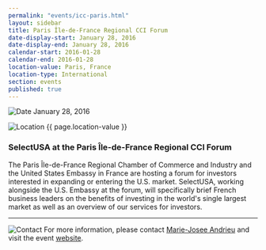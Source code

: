 ```yaml
---
permalink: "events/icc-paris.html"
layout: sidebar
title: Paris Île-de-France Regional CCI Forum
date-display-start: January 28, 2016
date-display-end: January 28, 2016
calendar-start: 2016-01-28
calendar-end: 2016-01-28
location-value: Paris, France
location-type: International
section: events
published: true
---
```



![Date](https://google.github.io/material-design-icons/action/svg/design/ic_event_24px.svg "Date") January 28, 2016

![Location](http://google.github.io/material-design-icons/social/svg/design/ic_location_city_24px.svg "Location") {{ page.location-value }}

### SelectUSA at the Paris Île-de-France Regional CCI Forum

The Paris Île-de-France Regional Chamber of Commerce and Industry and the United States Embassy in France are hosting a forum for investors interested in expanding or entering the U.S. market. SelectUSA, working alongside the U.S. Embassy at the forum, will specifically brief French business leaders on the benefits of investing in the world's single largest market as well as an overview of our services for investors.

---

![Contact](https://google.github.io/material-design-icons/action/svg/design/ic_question_answer_24px.svg "Contact") For more information, please contact [Marie-Josee Andrieu](mailto:Marie-Josee.Andrieu@trade.gov?Subject=SelectUSA%20CCI%20Forum%20Info%20Request) and visit the event [website](http://www.entreprises.cci-paris-idf.fr/web/international/forum-reussir-aux-etats-unis-pour-une-entreprise-francaise).
